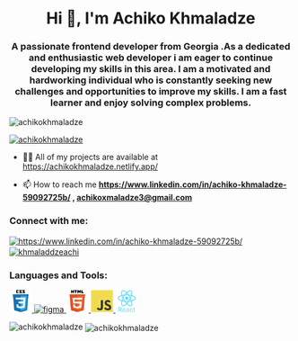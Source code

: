<h1 align="center">Hi 👋, I'm Achiko Khmaladze</h1>
<h3 align="center">A passionate frontend developer from Georgia .As a dedicated and enthusiastic web developer i am eager to continue developing my skills in this area. I am a motivated and hardworking individual who is constantly seeking new challenges and opportunities to improve my skills. I am a fast learner and enjoy solving complex problems.</h3>

<p align="left"> <img src="https://komarev.com/ghpvc/?username=achikokhmaladze&label=Profile%20views&color=0e75b6&style=flat" alt="achikokhmaladze" /> </p>

<p align="left"> <a href="https://github.com/ryo-ma/github-profile-trophy"><img src="https://github-profile-trophy.vercel.app/?username=achikokhmaladze" alt="achikokhmaladze" /></a> </p>


- 👨‍💻 All of my projects are available at https://achikokhmaladze.netlify.app/

- 📫 How to reach me **https://www.linkedin.com/in/achiko-khmaladze-59092725b/ , achikoxmaladze3@gmail.com**

<h3 align="left">Connect with me:</h3>
<p align="left">
<a href="https://linkedin.com/in/https://www.linkedin.com/in/achiko-khmaladze-59092725b/" target="blank"><img align="center" src="https://raw.githubusercontent.com/rahuldkjain/github-profile-readme-generator/master/src/images/icons/Social/linked-in-alt.svg" alt="https://www.linkedin.com/in/achiko-khmaladze-59092725b/" height="30" width="40" /></a>
<a href="https://instagram.com/khmaladdzeachi" target="blank"><img align="center" src="https://raw.githubusercontent.com/rahuldkjain/github-profile-readme-generator/master/src/images/icons/Social/instagram.svg" alt="khmaladdzeachi" height="30" width="40" /></a>
</p>

<h3 align="left">Languages and Tools:</h3>
<p align="left"> <a href="https://www.w3schools.com/css/" target="_blank" rel="noreferrer"> <img src="https://raw.githubusercontent.com/devicons/devicon/master/icons/css3/css3-original-wordmark.svg" alt="css3" width="40" height="40"/> </a> <a href="https://www.figma.com/" target="_blank" rel="noreferrer"> <img src="https://www.vectorlogo.zone/logos/figma/figma-icon.svg" alt="figma" width="40" height="40"/> </a> <a href="https://www.w3.org/html/" target="_blank" rel="noreferrer"> <img src="https://raw.githubusercontent.com/devicons/devicon/master/icons/html5/html5-original-wordmark.svg" alt="html5" width="40" height="40"/> </a> <a href="https://developer.mozilla.org/en-US/docs/Web/JavaScript" target="_blank" rel="noreferrer"> <img src="https://raw.githubusercontent.com/devicons/devicon/master/icons/javascript/javascript-original.svg" alt="javascript" width="40" height="40"/> </a> <a href="https://reactjs.org/" target="_blank" rel="noreferrer"> <img src="https://raw.githubusercontent.com/devicons/devicon/master/icons/react/react-original-wordmark.svg" alt="react" width="40" height="40"/> </a> </p>

<p><img align="left" src="https://github-readme-stats.vercel.app/api/top-langs?username=achikokhmaladze&show_icons=true&locale=en&layout=compact" alt="achikokhmaladze" /></p>

<p>&nbsp;<img align="center" src="https://github-readme-stats.vercel.app/api?username=achikokhmaladze&show_icons=true&locale=en" alt="achikokhmaladze" /></p>
